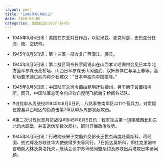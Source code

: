 ```yaml
---
layout: post
title: "1945年08月05日"
date: 2020-08-05
categories: 全面抗战(1937-1945)
---
```


<meta name="referrer" content="no-referrer" />

- 1945年8月5日讯：美国在东亚对日作战，以尼米兹、麦克阿瑟、史巴兹分任海、陆、空统帅。 

- 1945年8月5日讯：第十三军一部收复广西濛江、藤县。 

- 1945年8月5日讯：第二战区司令长官阎锡山在山西孝义瑶圃村会见日本华北方面军参谋长高桥垣、山西日军参谋长山冈道武、汉奸苏体仁与梁上春等。高桥垣要求通过阎向蒋介石建议：“日本单独向中国投降。” 

- 1945年8月5日讯：中国陆军总司令部由昆明迁驻柳州，另于南宁设置指挥所。同日，中国陆军总司令何应钦自昆明飞抵南宁检阅各部队。 

- #讨伐申从周战役#1945年8月5日讯：八路军鲁南军区以11个营兵力，对盘踞在滕县以西地区的伪游击第7纵队申从周部发起攻击。 

- #第二次讨伐张景月部战役#1945年8月5日讯：我军攻占第一道围墙西北和东北角大碉堡，并击退伪军数次反扑，同时开展政治攻势。 

- 1945年8月5日讯：行政院长宋子文偕外交部长王世杰再度赴莫斯科，蒋经国、熊式辉及苏联驻华大使彼得罗夫等同行。7日抵达莫斯科，即往克里姆林宫晤斯大林及莫洛托夫，继续会谈中苏缔结同盟条约及苏联出兵进攻日本诸问题。 

